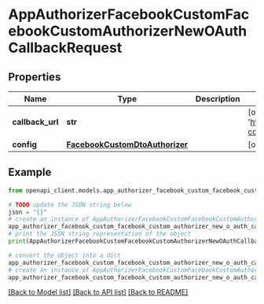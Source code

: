 # AppAuthorizerFacebookCustomFacebookCustomAuthorizerNewOAuthCallbackRequest


## Properties

Name | Type | Description | Notes
------------ | ------------- | ------------- | -------------
**callback_url** | **str** |  | [optional] [default to 'https://my.app.com/callback?code=aaaaBBBBccc1234']
**config** | [**FacebookCustomDtoAuthorizer**](FacebookCustomDtoAuthorizer.md) |  | [optional] 

## Example

```python
from openapi_client.models.app_authorizer_facebook_custom_facebook_custom_authorizer_new_o_auth_callback_request import AppAuthorizerFacebookCustomFacebookCustomAuthorizerNewOAuthCallbackRequest

# TODO update the JSON string below
json = "{}"
# create an instance of AppAuthorizerFacebookCustomFacebookCustomAuthorizerNewOAuthCallbackRequest from a JSON string
app_authorizer_facebook_custom_facebook_custom_authorizer_new_o_auth_callback_request_instance = AppAuthorizerFacebookCustomFacebookCustomAuthorizerNewOAuthCallbackRequest.from_json(json)
# print the JSON string representation of the object
print(AppAuthorizerFacebookCustomFacebookCustomAuthorizerNewOAuthCallbackRequest.to_json())

# convert the object into a dict
app_authorizer_facebook_custom_facebook_custom_authorizer_new_o_auth_callback_request_dict = app_authorizer_facebook_custom_facebook_custom_authorizer_new_o_auth_callback_request_instance.to_dict()
# create an instance of AppAuthorizerFacebookCustomFacebookCustomAuthorizerNewOAuthCallbackRequest from a dict
app_authorizer_facebook_custom_facebook_custom_authorizer_new_o_auth_callback_request_from_dict = AppAuthorizerFacebookCustomFacebookCustomAuthorizerNewOAuthCallbackRequest.from_dict(app_authorizer_facebook_custom_facebook_custom_authorizer_new_o_auth_callback_request_dict)
```
[[Back to Model list]](../README.md#documentation-for-models) [[Back to API list]](../README.md#documentation-for-api-endpoints) [[Back to README]](../README.md)



